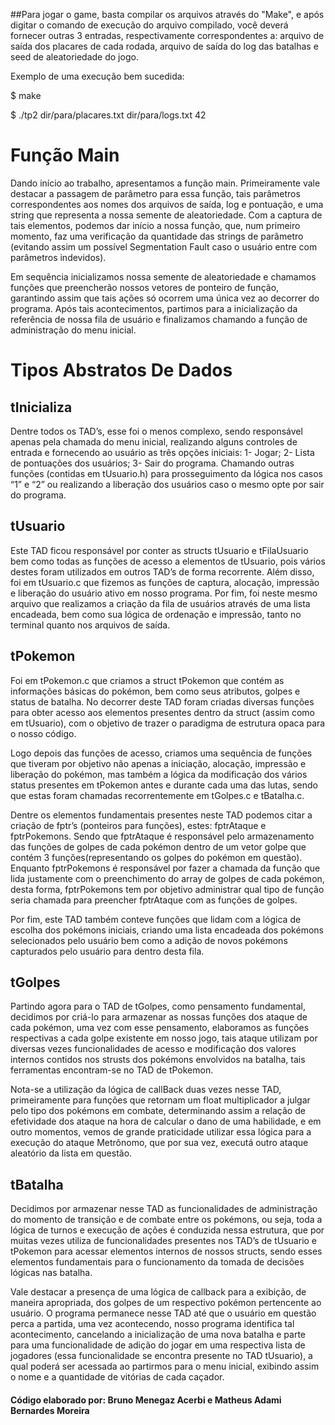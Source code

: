 ##Para jogar o game, basta compilar os arquivos através do "Make", e após digitar o comando de execução do arquivo compilado, você deverá fornecer outras 3 entradas, respectivamente correspondentes a: arquivo de saída dos placares de cada rodada, arquivo de saída do log das batalhas e seed de aleatoriedade do jogo. 

Exemplo de uma execução bem sucedida: 

$ make

$ ./tp2 dir/para/placares.txt dir/para/logs.txt 42

# Função Main

Dando início ao trabalho, apresentamos a função main. Primeiramente vale destacar a passagem de parâmetro para essa função, tais parâmetros correspondentes aos nomes dos arquivos de saída, log e pontuação, e uma string que representa a nossa semente de aleatoriedade. Com a captura de tais elementos, podemos dar início a nossa função, que, num primeiro momento, faz uma verificação da quantidade das strings de parâmetro (evitando assim um possível Segmentation Fault caso o usuário entre com parâmetros indevidos). 

Em sequência inicializamos nossa semente de aleatoriedade e chamamos funções que preencherão nossos vetores de ponteiro de função, garantindo assim que tais ações só ocorrem uma única vez ao decorrer do programa. Após tais acontecimentos, partimos para a inicialização da referência de nossa fila de usuário e finalizamos chamando a função de administração do menu inicial.

# Tipos Abstratos De Dados
	
## tInicializa

Dentre todos os TAD’s, esse foi o menos complexo, sendo responsável apenas pela chamada do menu inicial, realizando alguns controles de entrada e fornecendo ao usuário as três opções iniciais: 1- Jogar; 2- Lista de pontuações dos usuários; 3- Sair do programa. Chamando outras funções (contidas em tUsuario.h) para prosseguimento da lógica nos casos “1” e “2” ou realizando a liberação dos usuários caso o mesmo opte por sair do programa.

## tUsuario

Este TAD ficou responsável por conter as structs tUsuario e tFilaUsuario bem como todas as funções de acesso a elementos de tUsuario, pois vários destes foram utilizados em outros TAD’s de forma recorrente. Além disso, foi em tUsuario.c que fizemos as funções de captura, alocação, impressão e liberação do usuário ativo em nosso programa. Por fim, foi neste mesmo arquivo que realizamos a criação da fila de usuários através de uma lista encadeada, bem como sua lógica de ordenação e impressão, tanto no terminal quanto nos arquivos de saída.

## tPokemon

Foi em tPokemon.c que criamos a struct tPokemon que contém as informações básicas do pokémon, bem como seus atributos, golpes e status de batalha. No decorrer deste TAD foram criadas diversas funções para obter acesso aos elementos presentes dentro da struct (assim como em tUsuario), com o objetivo de trazer o paradigma de estrutura opaca para o nosso código. 

Logo depois das funções de acesso, criamos uma sequência de funções que tiveram por objetivo não apenas a iniciação, alocação, impressão e liberação do pokémon, mas também a lógica da modificação dos vários status presentes em tPokemon antes e durante cada uma das lutas, sendo que estas foram chamadas recorrentemente em tGolpes.c e tBatalha.c. 

Dentre os elementos fundamentais presentes neste TAD podemos citar a criação de fptr’s (ponteiros para funções), estes: fptrAtaque e fptrPokemons. Sendo que fptrAtaque é responsável pelo armazenamento das funções de golpes de cada pokémon dentro de um vetor golpe que contém 3 funções(representando os golpes do pokémon em questão). Enquanto fptrPokemons é responsável por fazer a chamada da função que lida justamente com o preenchimento do array de golpes de cada pokémon, desta forma, fptrPokemons tem por objetivo administrar qual tipo de função seria chamada para preencher fptrAtaque com as funções de golpes.

Por fim, este TAD também conteve funções que lidam com a lógica de escolha dos pokémons iniciais, criando uma lista encadeada dos pokémons selecionados pelo usuário bem como  a adição de novos pokémons capturados pelo usuário para dentro desta fila. 

## tGolpes

Partindo agora para o TAD de tGolpes, como pensamento fundamental, decidimos por criá-lo para armazenar as nossas funções dos ataque de cada pokémon, uma vez com esse pensamento, elaboramos as funções respectivas a cada golpe existente em nosso jogo, tais ataque utilizam por diversas vezes funcionalidades de acesso e modificação dos valores internos contidos nos strusts dos pokémons envolvidos na batalha, tais ferramentas encontram-se no TAD de tPokemon.

Nota-se a utilização da lógica de callBack duas vezes nesse TAD, primeiramente para funções que retornam um float multiplicador a julgar pelo tipo dos pokémons em combate, determinando assim a relação de efetividade dos ataque na hora de calcular o dano de uma habilidade, e em outro momentos, vemos de grande praticidade utilizar essa lógica para a execução do ataque Metrônomo, que por sua vez, executá outro ataque aleatório da lista em questão.


## tBatalha

Decidimos por armazenar nesse TAD as funcionalidades de administração do momento de transição e de combate entre os pokémons, ou seja, toda a lógica de turnos e execução de ações é conduzida nessa estrutura, que por muitas vezes utiliza de funcionalidades presentes nos TAD’s de tUsuario e tPokemon para acessar elementos internos de nossos structs, sendo esses elementos fundamentais para o funcionamento da tomada de decisões lógicas nas batalha.

Vale destacar a presença de uma lógica de callback para a exibição, de maneira apropriada, dos golpes de um respectivo pokémon pertencente ao usuário.	O programa permanece nesse TAD até que o usuário em questão perca a partida, uma vez acontecendo, nosso programa identifica tal acontecimento, cancelando a inicialização de uma nova batalha e parte para uma funcionalidade de adição do jogar em uma respectiva lista de jogadores (essa funcionalidade se encontra presente no TAD tUsuario), a qual poderá ser acessada ao partirmos para o menu inicial, exibindo assim o nome e a quantidade de vitórias de cada caçador.

#### Código elaborado por: Bruno Menegaz Acerbi e Matheus Adami Bernardes Moreira
